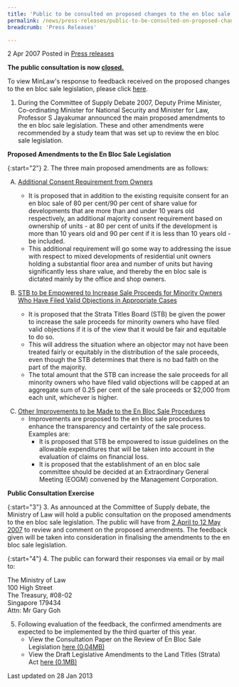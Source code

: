 ```yaml
---
title: 'Public to be consulted on proposed changes to the en bloc sale legislation, 2 April to 12 May 2007'
permalink: /news/press-releases/public-to-be-consulted-on-proposed-changes-to-the-en-bloc-sale-legislation-2-april-to-12-may-2007/
breadcrumb: 'Press Releases'

---
```



2 Apr 2007 Posted in [Press releases](/news/press-releases)

**The public consultation is now <u>closed.</u>**

To view MinLaw's response to feedback received on the proposed changes to the en bloc sale legislation, please click [here](/news/announcements/response-to-feedback-received-from-public-consultation-on-proposed-changes-to-the-en-bloc-sale).


1. During the Committee of Supply Debate 2007, Deputy Prime Minister, Co-ordinating Minister for National Security and Minister for Law, Professor S Jayakumar announced the main proposed amendments to the en bloc sale legislation. These and other amendments were recommended by a study team that was set up to review the en bloc sale legislation.


**Proposed Amendments to the En Bloc Sale Legislation**

{:start="2"}
2. The three main proposed amendments are as follows:


<ol style="list-style-type: upper-alpha">
<li><u>Additional Consent Requirement from Owners</u></li>

<ul>
<li>It is proposed that in addition to the existing requisite consent for an en bloc sale of 80 per cent/90 per cent of share value for developments that are more than and under 10 years old respectively, an additional majority consent requirement based on ownership of units - at 80 per cent of units if the development is more than 10 years old and 90 per cent if it is less than 10 years old - be included.</li>
<li>This additional requirement will go some way to addressing the issue with respect to mixed developments of residential unit owners holding a substantial floor area and number of units but having significantly less share value, and thereby the en bloc sale is dictated mainly by the office and shop owners.</li>
</ul>



</ol>


<ol start="2" style="list-style-type: upper-alpha">
<li><u>STB to be Empowered to Increase Sale Proceeds for Minority Owners Who Have Filed Valid Objections in Appropriate Cases</u></li>

<ul>

<li>It is proposed that the Strata Titles Board (STB) be given the power to increase the sale proceeds for minority owners who have filed valid objections if it is of the view that it would be fair and equitable to do so.</li>
<li>This will address the situation where an objector may not have been treated fairly or equitably in the distribution of the sale proceeds, even though the STB determines that there is no bad faith on the part of the majority.</li>
<li>The total amount that the STB can increase the sale proceeds for all minority owners who have filed valid objections will be capped at an aggregate sum of 0.25 per cent of the sale proceeds or $2,000 from each unit, whichever is higher.</li>

</ul>


<ol>

</ol>


</ol>

<ol start="3" style="list-style-type: upper-alpha">
<li><u>Other Improvements to be Made to the En Bloc Sale Procedures</u>

<ul>
<li>Improvements are proposed to the en bloc sale procedures to enhance the transparency and certainty of the sale process. Examples are:
<ul>
<li>It is proposed that STB be empowered to issue guidelines on the allowable expenditures that will be taken into account in the evaluation of claims on financial loss.</li>
<li>It is proposed that the establishment of an en bloc sale committee should be decided at an Extraordinary General Meeting (EOGM) convened by the Management Corporation.</li>
</ul>

</li>
</ul>


</li>
</ol>

**Public Consultation Exercise**

{:start="3"}
3. As announced at the Committee of Supply debate, the Ministry of Law will hold a public consultation on the proposed amendments to the en bloc sale legislation. The public will have from <u>2 April to 12 May 2007</u> to review and comment on the proposed amendments. The feedback given will be taken into consideration in finalising the amendments to the en bloc sale legislation.

{:start="4"}
4. The public can forward their responses via email or by mail to:

The Ministry of Law  
100 High Street  
The Treasury, #08-02  
Singapore 179434  
Attn: Mr Gary Goh  

<ol start="5">
<li>Following evaluation of the feedback, the confirmed amendments are expected to be implemented by the third quarter of this year.
<ul>
<li>View the Consultation Paper on the Review of En Bloc Sale Legislation <a href="/files/news/press-releases/2007/04/linkclick2457.pdf">here (0.04MB)</a></li>
<li>View the Draft Legislative Amendments to the Land Titles (Strata) Act <a href="/files/news/press-releases/2007/04/linkclickca8f.pdf">here (0.1MB)</a></li>
</ul>
</li>
</ol>


<p class="right-side-updated">Last updated on 28 Jan 2013</p>
